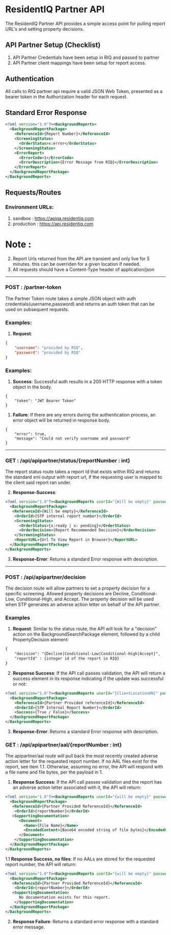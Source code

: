 # ResidentIQ Partner API

The ResidentIQ Partner API provides a simple access point for pulling report URL's and setting property decisions.

## API Partner Setup (Checklist)

1. API Partner Credentials have been setup in RIQ and passed to partner
2. API Partner client mappings have been setup for report access.

## Authentication

All calls to RIQ partner api require a valid JSON Web Token, presented as a bearer token in the Authorization header for each request.

## Standard Error Response 
```xml
<?xml version="1.0"?><BackgroundReports>
  <BackgroundReportPackage>
    <ReferenceId>{Report Number}</ReferenceId>
    <ScreeningStatus>
      <OrderStatus>x:error</OrderStatus>
    </ScreeningStatus>
    <ErrorReport>
      <ErrorCode>1</ErrorCode>
      <ErrorDescription>{Error Message from RIQ}</ErrorDescription>
    </ErrorReport>
  </BackgroundReportPackage>
</BackgroundReports>
```

## Requests/Routes

### Environment URLs:
1. sandbox : https://apiqa.residentiq.com
2. production : https://api.residentiq.com

# Note :
2. Report Urls returned from the API are transient and only live for 5 minutes. this can be overriden for a given location if needed.
3. All requests should have a Content-Type header of application/json

***
### POST : /partner-token
The Partner Token route takes a simple JSON object with auth credentials(username,password) and returns an auth token that can be used on subsequent requests.

### Examples:
1. **Request**: 
```JSON
{
    "username": "provided by RIQ",
    "password": "provided by RIQ"    
}
```

### Examples:
1. **Success**: Successful auth results in a 200 HTTP response with a token object in the body.
```
{
    "token": "JWT Bearer Token"
}
```

1. **Failure**: If there are any errors during the authentication process, an error object will be returned in response body.
```
{
    "error": true,
    "message": "Could not verify username and password"
}
```

***

### GET : /api/apipartner/status/{reportNumber : int}
The report status route takes a report Id that exists within RIQ and returns the standard xml output with report url, if the requesting user is mapped to the client said report ran under.

2. **Response-Success**: 
```xml
<?xml version="1.0"?><BackgroundReports userId="{Will be empty}" password="{Will be empty}">
  <BackgroundReportPackage>
   <ReferenceId>{Will be empty}</ReferenceId>
    <OrderId>{STP internal report number}</OrderId>
    <ScreeningStatus>
      <OrderStatus>{x:ready | x: pending}</OrderStatus>
      <OrderDecision>{Report Recommended Decision}</OrderDecision>
    </ScreeningStatus>
    <ReportURL>{Url To View Report in Browser}</ReportURL>
  </BackgroundReportPackage>
</BackgroundReports>
```
3. **Response-Error**: Returns a standard Error response with description.

***

### POST : /api/apipartner/decision
The decision route will allow partners to set a property decision for a specific screening. Allowed property decisions are Decline, Conditional-Low, Conditional-High, and Accept. The property decision will be used when STP generates an adverse action letter on behalf of the API partner.

### Examples
1. **Request**: Similar to the status route, the API will look for a "decision" action on the BackgroundSearchPackage element, followed by a child PropertyDecision element:
```xml
{
    "decision": "{Decline|Conditional-Low|Conditional-High|Accept}",
    "reportId" : {integer id of the report in RIQ}
}
```
2. **Response Success**: If the API call passes validation, the API will return a success element in its response indicating if the update was successful or not:
```xml
<?xml version="1.0"?><BackgroundReports userId="{ClientLocationUN}" password="{ClientLocationPW}">
  <BackgroundReportPackage>
    <ReferenceId>{Partner Provided referenceId}</ReferenceId>
    <OrderId>{STP Internal Report Number}</OrderId>
    <Success>{True / False}</Success>
  </BackgroundReportPackage>
</BackgroundReports>
```

3. **Response-Error**: Returns a standard Error response with description.

### GET : /api/apipartner/aal/{reportNumber : int}
The apipartner/aal route will pull back the most recently created adverse action letter for the requested report number. If no AAL files exist for the report, see item 1.1. Otherwise, assuming no error, the API will respond with a file name and file bytes, per the payload in 1.

1. **Response Success**: If the API call passes validation and the report has an adverse action letter associated with it, the API will return:
``` xml
<?xml version="1.0"?><BackgroundReports userId="{will be empty}" password="{will be empty}">
  <BackgroundReportPackage>
   <ReferenceId>{Partner Provided ReferenceId}</ReferenceId>
    <OrderId>{reportNumber}</OrderId>
   <SupportingDocumentation>
      <Document>
        <Name>{File Name}</Name>
        <EncodedContent>{Base64 encoded string of file bytes}</EncodedContent>
      </Document>
    </SupportingDocumentation>
  </BackgroundReportPackage>
</BackgroundReports>
```
1.1 **Response Success, no files**: If no AALs are stored for the requested report number, the API will return:
``` xml
<?xml version="1.0"?><BackgroundReports userId="{will be empty}" password="{will be empty}">
  <BackgroundReportPackage>
   <ReferenceId>{Partner Provided ReferenceId}</ReferenceId>
    <OrderId>{reportNumber}</OrderId>
   <SupportingDocumentation>
      No documentation exists for this report.
    </SupportingDocumentation>
  </BackgroundReportPackage>
</BackgroundReports>
```
2. **Response Failure**: Returns a standard error response with a standard error message.
